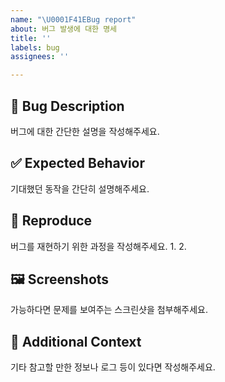 ```yaml
---
name: "\U0001F41EBug report"
about: 버그 발생에 대한 명세
title: ''
labels: bug
assignees: ''

---
```


## 🐞 Bug Description  
버그에 대한 간단한 설명을 작성해주세요.

## ✅ Expected Behavior  
기대했던 동작을 간단히 설명해주세요.

## 🔁 Reproduce  
버그를 재현하기 위한 과정을 작성해주세요.
1. 
2. 

## 🖼️ Screenshots  
가능하다면 문제를 보여주는 스크린샷을 첨부해주세요.

## 🧩 Additional Context  
기타 참고할 만한 정보나 로그 등이 있다면 작성해주세요.
